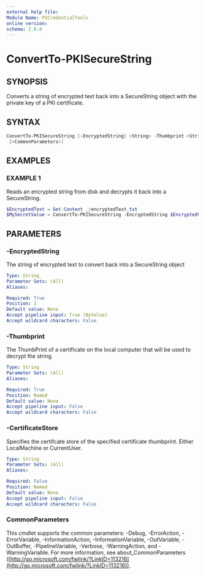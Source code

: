 ```yaml
---
external help file:
Module Name: PSCredentialTools
online version:
schema: 2.0.0
---
```


# ConvertTo-PKISecureString

## SYNOPSIS

Converts a string of encrypted text back into a SecureString object with the private key of a PKI certificate.

## SYNTAX

```PowerShell
ConvertTo-PKISecureString [-EncryptedString] <String> -Thumbprint <String> [-CertificateStore <String>]
 [<CommonParameters>]
```

## EXAMPLES

### EXAMPLE 1

Reads an encrypted string from disk and decrypts it back into a SecureString.

```PowerShell
$EncryptedText = Get-Content ./encryptedText.txt
$MySecretValue = ConvertTo-PKISecureString -EncryptedString $EncryptedValue -Thumbprint '87BB70A19A7671D389F49AF4C9608B2F381FDD80'
```

## PARAMETERS

### -EncryptedString

The string of encrypted text to convert back into a SecureString object

```yaml
Type: String
Parameter Sets: (All)
Aliases:

Required: True
Position: 2
Default value: None
Accept pipeline input: True (ByValue)
Accept wildcard characters: False
```

### -Thumbprint

The ThumbPrint of a certificate on the local computer that will be used to decrypt the string.

```yaml
Type: String
Parameter Sets: (All)
Aliases:

Required: True
Position: Named
Default value: None
Accept pipeline input: False
Accept wildcard characters: False
```

### -CertificateStore

Specifies the certifcate store of the specified certificate thumbprint.
Either LocalMachine or CurrentUser.

```yaml
Type: String
Parameter Sets: (All)
Aliases:

Required: False
Position: Named
Default value: None
Accept pipeline input: False
Accept wildcard characters: False
```

### CommonParameters

This cmdlet supports the common parameters: -Debug, -ErrorAction, -ErrorVariable, -InformationAction, -InformationVariable, -OutVariable, -OutBuffer, -PipelineVariable, -Verbose, -WarningAction, and -WarningVariable.
For more information, see about_CommonParameters ([http://go.microsoft.com/fwlink/?LinkID=113216](http://go.microsoft.com/fwlink/?LinkID=113216)).
